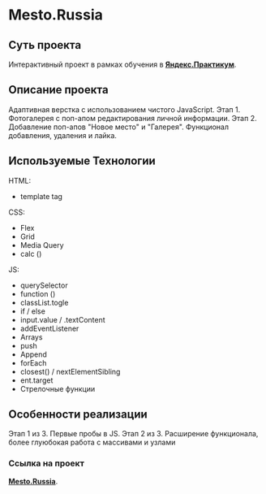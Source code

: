 # Mesto.Russia
## Cуть проекта
Интерактивный проект в рамках обучения в [**Яндекс.Практикум**](https://practicum.yandex.ru/).

## Описание проекта
Адаптивная верстка с использованием чистого JavaScript.
Этап 1. Фотогалерея с поп-апом редактирования личной информации.
Этап 2. Добавление поп-апов "Новое место" и "Галерея". Функционал добавления, удаления и лайка.

## Используемые Технологии
HTML:
* template tag

CSS:
* Flex
* Grid
* Media Query
* calc ()

JS:
* querySelector
* function ()
* classList.togle
* if / else
* input.value / .textContent
* addEventListener
* Arrays
* push
* Append
* forEach
* closest() / nextElementSibling
* ent.target
* Стрелочные функции


## Особенности реализации
Этап 1 из 3. Первые пробы в JS.
Этап 2 из 3. Расширение функционала, более глуюбокая работа с массивами и узлами

### Cсылка на проект
[**Mesto.Russia**](https://uncleshneerson.github.io/mesto/).
